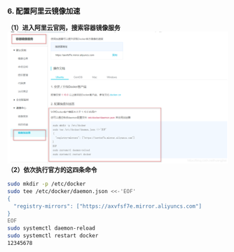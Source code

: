 ### 6. 配置阿里云镜像加速

**（1）进入阿里云官网，搜索容器镜像服务**
![在这里插入图片描述](006阿里云镜像加速器.assets/watermark,type_ZmFuZ3poZW5naGVpdGk,shadow_10,text_aHR0cHM6Ly9ibG9nLmNzZG4ubmV0L2h1YW5namhhaQ==,size_16,color_FFFFFF,t_70-20231008224025645.png)
**（2）依次执行官方的这四条命令**

```bash
sudo mkdir -p /etc/docker
sudo tee /etc/docker/daemon.json <<-'EOF'
{
  "registry-mirrors": ["https://axvfsf7e.mirror.aliyuncs.com"]
}
EOF
sudo systemctl daemon-reload
sudo systemctl restart docker
12345678
```